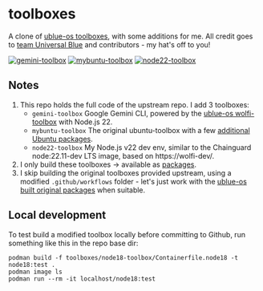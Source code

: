 # toolboxes

A clone of [ublue-os toolboxes](https://github.com/ublue-os/toolboxes), with some additions for me. All credit goes to [team Universal Blue](https://universal-blue.org/) and contributors - my hat's off to you!

[![gemini-toolbox](https://github.com/hirnidrin/toolboxes/actions/workflows/build-gemini-toolbox.yml/badge.svg)](https://github.com/hirnidrin/toolboxes/actions/workflows/build-gemini-toolbox.yml) [![mybuntu-toolbox](https://github.com/hirnidrin/toolboxes/actions/workflows/build-mybuntu-toolbox.yml/badge.svg)](https://github.com/hirnidrin/toolboxes/actions/workflows/build-mybuntu-toolbox.yml) [![node22-toolbox](https://github.com/hirnidrin/toolboxes/actions/workflows/build-node22-toolbox.yml/badge.svg)](https://github.com/hirnidrin/toolboxes/actions/workflows/build-node22-toolbox.yml)

## Notes

1. This repo holds the full code of the upstream repo. I add 3 toolboxes:
   * `gemini-toolbox` Google Gemini CLI, powered by the [ublue-os wolfi-toolbox](https://github.com/ublue-os/toolboxes/tree/main/toolboxes/wolfi-toolbox) with Node.js 22.
   * `mybuntu-toolbox` The original ubuntu-toolbox with a few [additional Ubuntu packages](toolboxes/mybuntu-toolbox/packages.mybuntu).
   * `node22-toolbox` My Node.js v22 dev env, similar to the Chainguard node:22.11-dev LTS image, based on https://wolfi-dev/.
1. I only build these toolboxes -> available as [packages](https://github.com/hirnidrin?tab=packages&repo_name=toolboxes).
1. I skip building the original toolboxes provided upstream, using a modified `.github/workflows` folder - let's just work with the [ublue-os built original packages](https://github.com/orgs/ublue-os/packages?repo_name=toolboxes) when suitable.

## Local development

To test build a modified toolbox locally before committing to Github, run something like this in the repo base dir:
```
podman build -f toolboxes/node18-toolbox/Containerfile.node18 -t node18:test .
podman image ls
podman run --rm -it localhost/node18:test
```

